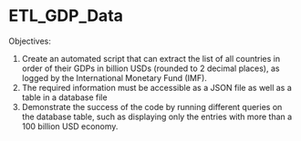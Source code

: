 # ETL_GDP_Data

Objectives:
1. Create an automated script that can extract the list of all countries in order of their GDPs in billion USDs (rounded to 2 decimal places), as logged by the International Monetary Fund (IMF).
2. The required information must be accessible as a JSON file  as well as a table in a database file
3. Demonstrate the success of the code by running different queries on the database table, such as displaying only the entries with more than a 100 billion USD economy.
   
